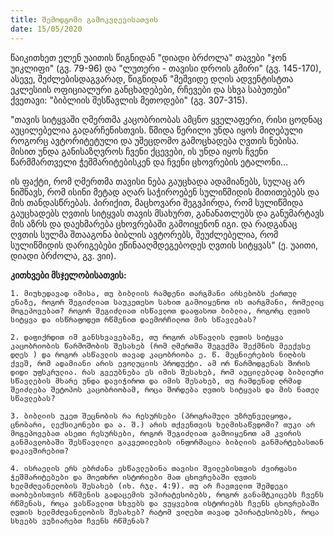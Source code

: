 ```yaml
---
title: შემოდგომი გამოკვლევისათვის
date: 15/05/2020
---
```


წაიკითხეთ ელენ უაითის წიგნიდან "დიადი ბრძოლა" თავები "ჯონ უიკლიფი" (გვ. 79-96) და "ლუთერი - თავისი დროის გმირი" (გვ. 145-170), ასევე, შეძლებისდაგვარად, წიგნიდან "მეშვიდე დღის ადვენტისტთა ეკლესიის ოფიციალური განცხადებები, რჩევები და სხვა საბუთები"  ქვეთავი: "ბიბლიის შესწავლის მეთოდები" (გვ. 307-315).

"თავის სიტყვაში ღმერთმა კაცობრიობას ამცნო ყველაფერი, რისი ცოდნაც აუცილებელია გადარჩენისთვის. წმიდა წერილი უნდა იყოს მიღებული როგორც ავტორიტეტული და უშეცდომო გამოცხადება ღვთის ნებისა. მისით უნდა განისაზღვროს ჩვენი ქცევები, ის უნდა იყოს ჩვენი წარმმართველი ჭეშმარიტებისკენ და ჩვენი ცხოვრების ეტალონი…

ის ფაქტი, რომ ღმერთმა თავისი ნება გაუცხადა ადამიანებს, სულაც არ ნიშნავს, რომ ისინი მეტად აღარ საჭიროებენ სულიწმიდის მითითებებს და მის თანდასწრებას. პირიქით, მაცხოვარი შეგვპირდა, რომ სულიწმიდა გაუცხადებს ღვთის სიტყვას თავის მსახურთ, განანათლებს და განუმარტავს მის აზრს და დაეხმარება ცხოვრებაში გამოიყენონ იგი. და რადგანაც ღვთის სულმა შთააგონა ბიბლის ავტორებს, შეუძლებელია, რომ სულიწმიდის დარიგებები ეწინააღმდეგებოდეს ღვთის სიტყვას" (ე. უაითი, დიადი ბრძოლა, გვ. ვიი).

**კითხვები მსჯელობისათვის:**

`1.	მიუხედავად იმისა, თუ ბიბლიის რამდენი თარგმანი არსებობს ქართულ ენაზე, როგორ შეგიძლიათ საუკეთესო სახით გამოიყენოთ ის თარგმანი, რომელიც მოგეპოვებათ? როგორ შეგიძლიათ ისწავლოთ დააფასოთ ბიბლია, როგორც ღვთის სიტყვა და ისწრაფოდეთ რწმენით დაემორჩილოთ მის სწავლებას?`

`2.	დაფიქრდით იმ განსხვავებაზე, თუ როგორ ასწავლის ღვთის სიტყვა კაცობრიობის წარმოშობის შესახებ (რომ ღმერთმა შეგვქმა შექმნის მეექვსე დღეს ) და როგორ ასწავლის თავად კაცობრიობა ე. წ. მეცნიერების ნიღბის ქვეშ, რომ ადამიანი არის ევოლუციის პროდუქტი. ამ ორ წარმოდგენას შორის დიდი უფსკრულია. რას გვეუბნება ეს იმის შესახებ, რომ აუცილებლად ბიბლიური სწავლების მხარე უნდა დავიჭიროთ და იმის შესახებ, თუ რამდენად ღრმად შეიძლება შეტოპოს კაცობრიობამ, როცა შორდება ღვთის სიტყვას და მის ნათელ სწავლებას?`

`3.	ბიბლიის უკეთ შეცნობის რა რესურსები (პროგრამული უზრუნველყოფა, ცნობარი, ლექსიკონები და ა. შ.) არის თქვენთვის ხელმისაწვდომი? თუკი არ მოგეპოვებათ ასეთი რესურსები, როგორ შეგიძლიათ გამოიყენოთ ამ კვირის განმავლობაში შესწავლილი გაკვეთილების ინფორმაცია ბიბლიის განმარტებასთან დაკავშირებით?`

`4.	ისრაელის ერს ებრძანა ესწავლებინა თავისი შვილებისთვის ძვირფასი ჭეშმარიტებები და მოეთხრო ისტორიები მათ ცხოვრებაში ღვთის ხელმძღვანელობის შესახებ (იხ. რჯლ. 4:9). თუ არ ჩავთვლით შემდეგი თაობებისთვის რწმენის გადაცემის უპირატესობებს, როგორ განამტკიცებს ჩვენს რწმენას, როცა ვასწავლით სხვებს და ვუყვებით ისტორიებს ჩვენს ცხოვრებაში ღვთის ხელმძღვანელობის შესახებ? რატომ ვიღებთ თავად უპირატესობებს, როცა სხვებს ვუზიარებთ ჩვენს რწმენას?`